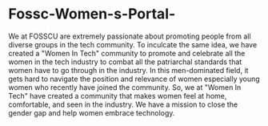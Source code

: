 # Fossc-Women-s-Portal-

We at FOSSCU are extremely passionate about promoting people from all diverse groups in the tech community. To inculcate the same idea, we have created a "Women In Tech" community to promote and celebrate all the women in the tech industry to combat all the patriarchal standards that women have to go through in the industry. In this men-dominated field, it gets hard to navigate the position and relevance of women especially young women who recently have joined the community. So, we at "Women In Tech" have created a community that makes women feel at home, comfortable, and seen in the industry. We have a mission to close the gender gap and help women embrace technology. 